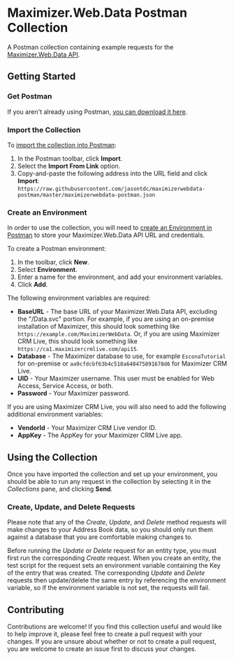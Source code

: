 # Maximizer.Web.Data Postman Collection

A Postman collection containing example requests for the [Maximizer.Web.Data API](https://developer.maximizer.com/doc/maximizerwebdata).

## Getting Started

### Get Postman

If you aren't already using Postman, [you can download it here](https://www.getpostman.com/postman). 

### Import the Collection

To [import the collection into Postman](https://www.getpostman.com/docs/postman/collections/data_formats):
1. In the Postman toolbar, click **Import**.
2. Select the **Import From Link** option.
3. Copy-and-paste the following address into the URL field and click **Import**:
`https://raw.githubusercontent.com/jasontdc/maximizerwebdata-postman/master/maximizerwebdata-postman.json`

### Create an Environment

In order to use the collection, you will need to [create an Environment in Postman](https://www.getpostman.com/docs/postman/environments_and_globals/manage_environments) to store your Maximizer.Web.Data API URL and credentials.

To create a Postman environment:
1. In the toolbar, click **New**.
2. Select **Environment**.
3. Enter a name for the environment, and add your environment variables.
4. Click **Add**.

The following environment variables are required:
- **BaseURL** - The base URL of your Maximizer.Web.Data API, excluding the "/Data.svc" portion. For example, if you are using an on-premise installation of Maximizer, this should look something like `https://example.com/MaximizerWebData`. Or, if you are using Maximizer CRM Live, this should look something like `https://ca1.maximizercrmlive.com/api15`.
- **Database** - The Maximizer database to use, for example `EsconaTutorial` for on-premise or `aa9cfdcbf63b4c518a648475891678d6` for Maximizer CRM Live.
- **UID** - Your Maximizer username. This user must be enabled for Web Access, Service Access, or both.
- **Password** - Your Maximizer password.

If you are using Maximizer CRM Live, you will also need to add the following additional environment variables:
- **VendorId** - Your Maximizer CRM Live vendor ID.
- **AppKey** - The AppKey for your Maximizer CRM Live app.

## Using the Collection

Once you have imported the collection and set up your environment, you should be able to run any request in the collection by selecting it in the *Collections* pane, and clicking **Send**.

### Create, Update, and Delete Requests

Please note that any of the *Create*, *Update*, and *Delete* method requests will make changes to your Address Book data, so you should only run them against a database that you are comfortable making changes to.

Before running the *Update* or *Delete* request for an entity type, you must first run the corresponding *Create* request. When you create an entity, the test script for the request sets an environment variable containing the Key of the entry that was created. The corresponding *Update* and *Delete* requests then update/delete the same entry by referencing the environment variable, so if the environment variable is not set, the requests will fail.

## Contributing

Contributions are welcome! If you find this collection useful and would like to help improve it, please feel free to create a pull request with your changes. If you are unsure about whether or not to create a pull request, you are welcome to create an issue first to discuss your changes.
